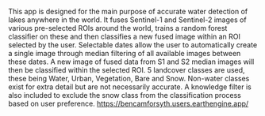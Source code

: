 This app is designed for the main purpose of accurate water detection of lakes anywhere in the world. It fuses Sentinel-1 and Sentinel-2 images of various pre-selected ROIs around the world, trains a random forest classifier on these and then classifies a new fused image within an ROI selected by the user. Selectable dates allow the user to automatically create a single image through median filtering of all available images between these dates. A new image of fused data from S1 and S2 median images will then be classified within the selected ROI. 5 landcover classes are used, these being Water, Urban, Vegetation, Bare and Snow. Non-water classes exist for extra detail but are not necessarily accurate. A knowledge filter is also included to exclude the snow class from the classification process based on user preference. https://bencamforsyth.users.earthengine.app/
